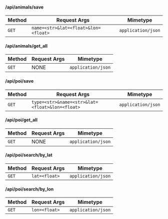 ####  /api/animals/save

| Method   | Request Args                                 | Mimetype              |
| -------- | -------------------------------------------- | --------------------- |
| `GET`    | `name=<str>&lat=<float>&lon=<float>`         | `application/json`    |



####  /api/animals/get_all

| Method   | Request Args                                 | Mimetype              |
| -------- | -------------------------------------------- | --------------------- |
| `GET`    | NONE                                         | `application/json`    |



####  /api/poi/save

| Method   | Request Args                                          | Mimetype              |
| -------- | ------------------------------------------------------| --------------------- |
| `GET`    | `type=<str>&name=<str>&lat=<float>&lon=<float>`       | `application/json`    |



####  /api/poi/get_all

| Method   | Request Args                                          | Mimetype              |
| -------- | ------------------------------------------------------| --------------------- |
| `GET`    | NONE                                                  | `application/json`    |



####  /api/poi/search/by_lat

| Method   | Request Args                                          | Mimetype              |
| -------- | ------------------------------------------------------| --------------------- |
| `GET`    | `lat=<float>`                                         | `application/json`    |



####  /api/poi/search/by_lon

| Method   | Request Args                                          | Mimetype              |
| -------- | ------------------------------------------------------| --------------------- |
| `GET`    | `lon=<float>`                                         | `application/json`    |



